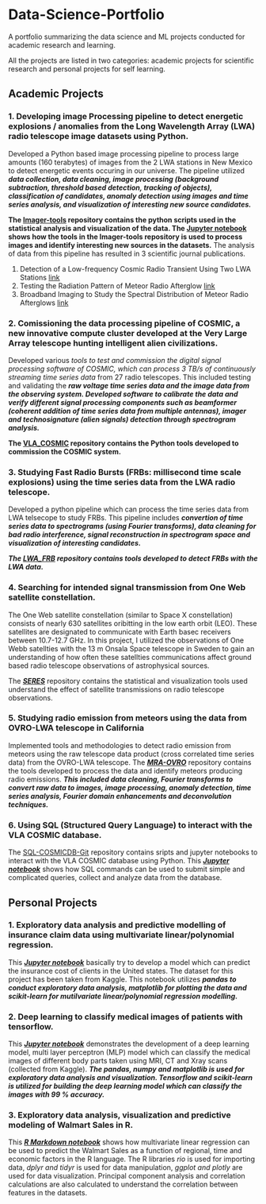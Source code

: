 # Data-Science-Portfolio 
A portfolio summarizing the data science and ML projects conducted for academic research and learning.

All the projects are listed in two categories: academic projects for scientific research and personal projects for self learning.


##  Academic Projects
### 1.  Developing image Processing pipeline to detect energetic explosions / anomalies from the Long Wavelength Array (LWA) radio telescope image datasets using Python.
	
Developed a Python based image processing pipeline to process large amounts (160 terabytes) of images from the 2 LWA stations in New Mexico to detect energetic events occuring in our universe. The pipeline utilized ***data collection, data cleaning, image processing (background subtraction, threshold based detection, tracking of objects), classification of candidates, anomaly detection using images and time series analysis, and visualization of interesting new source candidates.***
	
**The [Imager-tools](https://github.com/savinshynu/Imager-tools) repository contains the python scripts used in the statistical analysis and visualization of the data. The [Jupyter notebook](https://github.com/savinshynu/Imager-tools/blob/master/Orville_image_processing_pipeline.ipynb) shows how the tools in the Imager-tools repository is used to process images and identify interesting new sources in the datasets.** 
The analysis of data from this pipeline has resulted in 3 scientific journal publications.
 
 1. Detection of a Low-frequency Cosmic Radio Transient Using Two LWA Stations [link](https://iopscience.iop.org/article/10.3847/1538-4357/ab07c6)
 2. Testing the Radiation Pattern of Meteor Radio Afterglow [link](https://doi.org/10.1029/2019JA026922)
 3. Broadband Imaging to Study the Spectral Distribution of Meteor Radio Afterglows [link](https://doi.org/10.1029/2021JA029296)

### 2.  Comissioning the data processing pipeline of COSMIC, a new innovative compute cluster developed at the Very Large Array telescope hunting intelligent alien civilizations.

  Developed various *tools to test and commission the digital signal processing software of COSMIC, which can process 3 TB/s of continuously streaming time series data* from 27 radio telescopes. This included testing and validating the ***raw voltage time series data and the image data from the observing system. Developed software to calibrate the data and verify different signal processing components such as beamformer (coherent addition of time series data from multiple antennas), imager and technosignature (alien signals) detection through spectrogram analysis.***
  
 **The [VLA_COSMIC](https://github.com/savinshynu/VLA_COSMIC) repository contains the Python tools developed to commission the COSMIC system.**
 
### 3. Studying Fast Radio Bursts (FRBs: millisecond time scale explosions) using the time series data from the LWA radio telescope.

Developed a python pipeline which can process the time series data from LWA telsecope to study FRBs. This pipeline includes ***convertion of time series data to spectrograms (using Fourier transforms), data cleaning for bad radio interference, signal reconstruction in spectrogram space and visualization of interesting candidates.***

***The [LWA_FRB](https://github.com/savinshynu/LWA_FRB) repository contains tools developed to detect FRBs with the LWA data.***

### 4. Searching for intended signal transmission from One Web satellite constellation.
The One Web satellite constellation (similar to Space X constellation) consists of nearly 630 satellites oribitting in the low earth orbit (LEO). These satellites are designated to communicate with Earth basec receivers between 10.7-12.7 GHz. In this project, I utilized the observations of One Webb satellties with the 13 m Onsala Space telescope in Sweden to gain an understanding of how often these satellties communications affect ground based radio telescope observations of astrophysical sources. 

The ***[SERES](https://github.com/savinshynu/SERES)*** repository contains the statistical and visualization tools used understand the effect of satellite transmissions on radio telescope observations. 

### 5. Studying radio emission from meteors using the data from OVRO-LWA telescope in California
Implemented tools and methodologies to detect radio emission from meteors using the raw telescope data product (cross correlated time series data) from the OVRO-LWA telescope. The ***[MRA-OVRO](https://github.com/savinshynu/MRA-OVRO)*** repository contains the tools developed to process the data and identify meteors producing radio emissions. ***This included data cleaning, Fourier transforms to convert raw data to images, image processing, anomaly detection, time series analysis, Fourier domain enhancements and deconvolution techniques.***

### 6. Using SQL (Structured Query Language) to interact with the VLA COSMIC database.
The [SQL-COSMICDB-Git](https://github.com/savinshynu/SQL-COSMICDB-Git) repository contains sripts and jupyter notebooks to interact with the VLA COSMIC database using Python. This ***[Jupyter notebook](https://github.com/savinshynu/SQL-COSMICDB-Git/blob/master/cosmic_sql_query-git.ipynb)*** shows how SQL commands can be used to submit simple and complicated queries, collect and analyze data from the database.
## Personal Projects
### 1. Exploratory data analysis and predictive modelling of insurance claim data using multivariate linear/polynomial regression.
This ***[Jupyter notebook](https://github.com/savinshynu/DS-Projects/blob/master/EDA_visualization_multivariate_regression.ipynb)*** basically try to develop a model which can predict the insurance cost of clients in the United states. The dataset for this project has been taken from Kaggle. This notebook utilizes ***pandas to conduct exploratory data analysis, matplotlib for plotting the data and scikit-learn for mutilvariate linear/polynomial regression modelling.***

### 2. Deep learning to classify medical images of patients with tensorflow.
This ***[Jupyter notebook](https://github.com/savinshynu/DS-Projects/blob/master/Medical-Image-Classification-Deeplearning.ipynb)*** demonstrates the development of a deep learning model, multi layer perceptron (MLP) model which can classify the medical images of different body parts taken using MRI, CT and Xray scans (collected from Kaggle). ***The pandas, numpy and matplotlib is used for exploratory data analysis and visualization. Tensorflow and scikit-learn is utilized for building the deep learning model which can classify the images with 99 % accuracy.***

### 3. Exploratory data analysis, visualization and predictive modeling of Walmart Sales in R.
This ***[R Markdown notebook](https://github.com/savinshynu/DS-Projects/blob/master/DataAnalysis-with-R/EDA-linear-regression.pdf)*** shows how multivariate linear regression can be used to predict the Walmart Sales as a function of regional, time and economic factors in the R language. The R libraries *rio* is used for importing data, *dplyr and tidyr* is used for data manipulation, *ggplot and plotly* are used for data visualization. Principal component analysis and correlation calculations are also calculated to understand the correlation between features in the datasets.